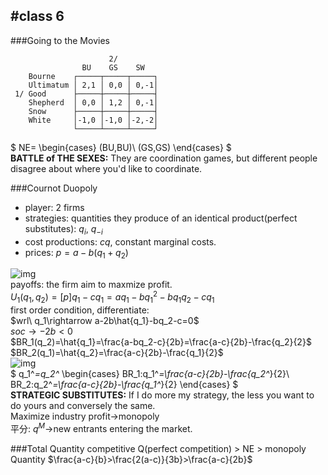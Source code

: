 ﻿#class 6
---
###Going to the Movies

                          2/          
                    BU    GS    SW   
        Bourne    ┌─────┬─────┬─────┐
        Ultimatum │ 2,1 │ 0,0 │ 0,-1│
     1/ Good      ├─────┼─────┼─────┤
        Shepherd  │ 0,0 │ 1,2 │ 0,-1│
        Snow      ├─────┼─────┼─────┤
        White     │-1,0 │-1,0 │-2,-2│
                  └─────┴─────┴─────┘
                  
$
NE=
\begin{cases}
(BU,BU)\\
(GS,GS)
\end{cases}
$</br>
**BATTLE of THE SEXES:** They are coordination games, but different people disagree about where you'd like to coordinate.

###Cournot Duopoly

- player: 2 firms
- strategies: quantities they produce of an identical product(perfect substitutes): $q_i$, $q_{-i}$
- cost productions: $cq$, constant marginal costs.
- prices: $p=a-b(q_1+q_2)$

![img](images/03.png)</br>
payoffs: the firm aim to maxmize profit.</br>
$U_1(q_1,q_2)=[p]q_1-cq_1=aq_1-bq_1^2-bq_1q_2-cq_1$</br>
first order condition, differentiate:</br>
$wrl\ q_1\rightarrow a-2b\hat{q_1}-bq_2-c=0$</br>
$soc\rightarrow -2b<0$</br>
$BR_1(q_2)=\hat{q_1}=\frac{a-bq_2-c}{2b}=\frac{a-c}{2b}-\frac{q_2}{2}$</br>
$BR_2(q_1)=\hat{q_2}=\frac{a-c}{2b}-\frac{q_1}{2}$</br>
![img](images/04.png)</br>
$
q_1^*=q_2^*
\begin{cases}
BR_1:q_1^*=\frac{a-c}{2b}-\frac{q_2^*}{2}\\
BR_2:q_2^*=\frac{a-c}{2b}-\frac{q_1^*}{2}
\end{cases}
$</br>
**STRATEGIC SUBSTITUTES:** If I do more my strategy, the less you want to do yours and conversely the same.</br>
Maximize industry profit->monopoly</br>
平分: $q^M$->new entrants entering the market.

###Total Quantity
competitive Q(perfect competition) > NE > monopoly Quantity
$\frac{a-c}{b}>\frac{2(a-c)}{3b}>\frac{a-c}{2b}$
